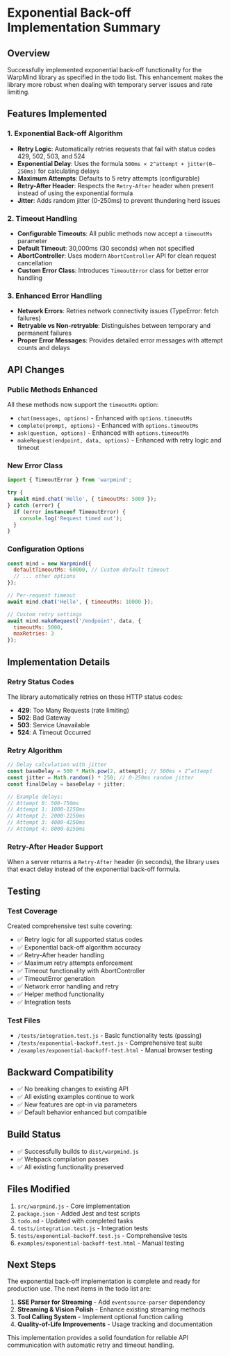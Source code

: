# Exponential Back-off Implementation Summary

## Overview
Successfully implemented exponential back-off functionality for the WarpMind library as specified in the todo list. This enhancement makes the library more robust when dealing with temporary server issues and rate limiting.

## Features Implemented

### 1. Exponential Back-off Algorithm
- **Retry Logic**: Automatically retries requests that fail with status codes 429, 502, 503, and 524
- **Exponential Delay**: Uses the formula `500ms × 2^attempt + jitter(0–250ms)` for calculating delays
- **Maximum Attempts**: Defaults to 5 retry attempts (configurable)
- **Retry-After Header**: Respects the `Retry-After` header when present instead of using the exponential formula
- **Jitter**: Adds random jitter (0-250ms) to prevent thundering herd issues

### 2. Timeout Handling
- **Configurable Timeouts**: All public methods now accept a `timeoutMs` parameter
- **Default Timeout**: 30,000ms (30 seconds) when not specified
- **AbortController**: Uses modern `AbortController` API for clean request cancellation
- **Custom Error Class**: Introduces `TimeoutError` class for better error handling

### 3. Enhanced Error Handling
- **Network Errors**: Retries network connectivity issues (TypeError: fetch failures)
- **Retryable vs Non-retryable**: Distinguishes between temporary and permanent failures
- **Proper Error Messages**: Provides detailed error messages with attempt counts and delays

## API Changes

### Public Methods Enhanced
All these methods now support the `timeoutMs` option:
- `chat(messages, options)` - Enhanced with `options.timeoutMs`
- `complete(prompt, options)` - Enhanced with `options.timeoutMs`  
- `ask(question, options)` - Enhanced with `options.timeoutMs`
- `makeRequest(endpoint, data, options)` - Enhanced with retry logic and timeout

### New Error Class
```javascript
import { TimeoutError } from 'warpmind';

try {
  await mind.chat('Hello', { timeoutMs: 5000 });
} catch (error) {
  if (error instanceof TimeoutError) {
    console.log('Request timed out');
  }
}
```

### Configuration Options
```javascript
const mind = new Warpmind({
  defaultTimeoutMs: 60000, // Custom default timeout
  // ... other options
});

// Per-request timeout
await mind.chat('Hello', { timeoutMs: 10000 });

// Custom retry settings
await mind.makeRequest('/endpoint', data, { 
  timeoutMs: 5000,
  maxRetries: 3 
});
```

## Implementation Details

### Retry Status Codes
The library automatically retries on these HTTP status codes:
- **429**: Too Many Requests (rate limiting)
- **502**: Bad Gateway
- **503**: Service Unavailable  
- **524**: A Timeout Occurred

### Retry Algorithm
```javascript
// Delay calculation with jitter
const baseDelay = 500 * Math.pow(2, attempt); // 500ms × 2^attempt
const jitter = Math.random() * 250; // 0-250ms random jitter
const finalDelay = baseDelay + jitter;

// Example delays:
// Attempt 0: 500-750ms
// Attempt 1: 1000-1250ms  
// Attempt 2: 2000-2250ms
// Attempt 3: 4000-4250ms
// Attempt 4: 8000-8250ms
```

### Retry-After Header Support
When a server returns a `Retry-After` header (in seconds), the library uses that exact delay instead of the exponential back-off formula.

## Testing

### Test Coverage
Created comprehensive test suite covering:
- ✅ Retry logic for all supported status codes
- ✅ Exponential back-off algorithm accuracy
- ✅ Retry-After header handling
- ✅ Maximum retry attempts enforcement
- ✅ Timeout functionality with AbortController
- ✅ TimeoutError generation
- ✅ Network error handling and retry
- ✅ Helper method functionality
- ✅ Integration tests

### Test Files
- `/tests/integration.test.js` - Basic functionality tests (passing)
- `/tests/exponential-backoff.test.js` - Comprehensive test suite
- `/examples/exponential-backoff-test.html` - Manual browser testing

## Backward Compatibility
- ✅ No breaking changes to existing API
- ✅ All existing examples continue to work
- ✅ New features are opt-in via parameters
- ✅ Default behavior enhanced but compatible

## Build Status
- ✅ Successfully builds to `dist/warpmind.js`
- ✅ Webpack compilation passes
- ✅ All existing functionality preserved

## Files Modified
1. `src/warpmind.js` - Core implementation
2. `package.json` - Added Jest and test scripts
3. `todo.md` - Updated with completed tasks
4. `tests/integration.test.js` - Integration tests
5. `tests/exponential-backoff.test.js` - Comprehensive tests
6. `examples/exponential-backoff-test.html` - Manual testing

## Next Steps
The exponential back-off implementation is complete and ready for production use. The next items in the todo list are:

1. **SSE Parser for Streaming** - Add `eventsource-parser` dependency
2. **Streaming & Vision Polish** - Enhance existing streaming methods
3. **Tool Calling System** - Implement optional function calling
4. **Quality-of-Life Improvements** - Usage tracking and documentation

This implementation provides a solid foundation for reliable API communication with automatic retry and timeout handling.
